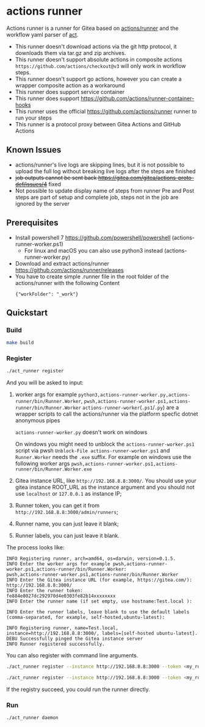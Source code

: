 # actions runner

Actions runner is a runner for Gitea based on [actions/runner](https://github.com/actions/runner) and the workflow yaml parser of [act](https://gitea.com/gitea/act).

- This runner doesn't download actions via the git http protocol, it downloads them via tar.gz and zip archives.
- This runner doesn't support absolute actions in composite actions `https://github.com/actions/checkout@v3` will only work in workflow steps.
- This runner doesn't support go actions, however you can create a wrapper composite action as a workaround
- This runner does support service container
- This runner does support https://github.com/actions/runner-container-hooks
- This runner uses the official https://github.com/actions/runner runner to run your steps
- This runner is a protocol proxy between Gitea Actions and GitHub Actions

## Known Issues

- actions/runner's live logs are skipping lines, but it is not possible to upload the full log without breaking live logs after the steps are finished
- ~~job outputs cannot be sent back https://gitea.com/gitea/actions-proto-def/issues/4~~ fixed
- Not possible to update display name of steps from runner
  Pre and Post steps are part of setup and complete job, steps not in the job are ignored by the server

## Prerequisites

- Install powershell 7 https://github.com/powershell/powershell (actions-runner-worker.ps1)
  - For linux and macOS you can also use python3 instead (actions-runner-worker.py)
- Download and extract actions/runner https://github.com/actions/runner/releases
- You have to create simple .runner file in the root folder of the actions/runner with the following Content
  ```
  {"workFolder": "_work"}
  ```

## Quickstart

### Build

```bash
make build
```

### Register

```bash
./act_runner register
```

And you will be asked to input:

1. worker args for example `python3,actions-runner-worker.py,actions-runner/bin/Runner.Worker`, `pwsh,actions-runner-worker.ps1,actions-runner/bin/Runner.Worker`
   `actions-runner-worker`(`.ps1`/`.py`) are a wrapper scripts to call the actions/runner via the platform specfic dotnet anonymous pipes

   `actions-runner-worker.py` doesn't work on windows

   On windows you might need to unblock the `actions-runner-worker.ps1` script via pwsh `Unblock-File actions-runner-worker.ps1` and `Runner.Worker` needs the `.exe` suffix.
   For example on windows use the following worker args `pwsh,actions-runner-worker.ps1,actions-runner/bin/Runner.Worker.exe`
2. Gitea instance URL, like `http://192.168.8.8:3000/`. You should use your gitea instance ROOT_URL as the instance argument
 and you should not use `localhost` or `127.0.0.1` as instance IP;
3. Runner token, you can get it from `http://192.168.8.8:3000/admin/runners`;
4. Runner name, you can just leave it blank;
5. Runner labels, you can just leave it blank.

The process looks like:

```text
INFO Registering runner, arch=amd64, os=darwin, version=0.1.5.
INFO Enter the worker args for example pwsh,actions-runner-worker.ps1,actions-runner/bin/Runner.Worker:
pwsh,actions-runner-worker.ps1,actions-runner/bin/Runner.Worker
INFO Enter the Gitea instance URL (for example, https://gitea.com/):
http://192.168.8.8:3000/
INFO Enter the runner token:
fe884e8027dc292970d4e0303fe82b14xxxxxxxx
INFO Enter the runner name (if set empty, use hostname:Test.local ):

INFO Enter the runner labels, leave blank to use the default labels (comma-separated, for example, self-hosted,ubuntu-latest):

INFO Registering runner, name=Test.local, instance=http://192.168.8.8:3000/, labels=[self-hosted ubuntu-latest].
DEBU Successfully pinged the Gitea instance server
INFO Runner registered successfully.
```

You can also register with command line arguments.

```bash
./act_runner register --instance http://192.168.8.8:3000 --token <my_runner_token> --worker pwsh,actions-runner-worker.ps1,actions-runner/bin/Runner.Worker --no-interactive
```

```bash
./act_runner register --instance http://192.168.8.8:3000 --token <my_runner_token> --worker python3,actions-runner-worker.py,actions-runner/bin/Runner.Worker --no-interactive
```

If the registry succeed, you could run the runner directly.

### Run

```bash
./act_runner daemon
```